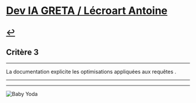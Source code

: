 
# [Dev IA GRETA / Lécroart Antoine](https://github.com/Dev-IA-2024/antoine.lecroart)

[↩️](..)
---

## Critère 3

---

La documentation explicite les optimisations appliquées aux requêtes .

---
---
![Baby Yoda](https://images3.alphacoders.com/110/1108129.jpg)
